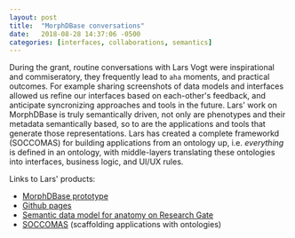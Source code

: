 ```yaml
---
layout: post
title:  "MorphDBase conversations"
date:   2018-08-28 14:37:06 -0500
categories: [interfaces, collaborations, semantics]
---
```


During the grant, routine conversations with Lars Vogt were inspirational and commiseratory, they frequently lead to `aha` moments, and practical outcomes. For example sharing screenshots of data models and interfaces allowed us refine our interfaces based on each-other's feedback, and anticipate syncronizing approaches and tools in the future. Lars' work on MorphDBase is truly semantically driven, not only are phenotypes and their metadata semantically based, so to are the applications and tools that generate those representations.  Lars has created a complete frameworkd (SOCCOMAS) for building applications from an ontology up, i.e. *everything* is defined in an ontology, with middle-layers translating these ontologies into interfaces, business logic, and UI/UX rules.

Links to Lars' products:

* [MorphDBase prototype](https://proto.morphdbase.de/)
* [Github pages](https://github.com/MorphDBase/MDB-prototype)
* [Semantic data model for anatomy on Research Gate](https://www.researchgate.net/project/eScience-Compliant-Standards-for-Morphology-A-Semantic-Data-Model-for-Anatomy)
* [SOCCOMAS](https://www.researchgate.net/project/SOCCOMAS-A-Web-Content-Management-System-based-on-a-Semantic-Programming-Ontology) (scaffolding applications with ontologies)

